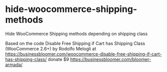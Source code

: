 # hide-woocommerce-shipping-methods
Hide WooCommerce Shipping methods depending on shipping class 

Based on the code Disable Free Shipping if Cart has Shipping Class (WooCommerce 2.6+)
by Rodolfo Melogli at https://businessbloomer.com/woocommerce-disable-free-shipping-if-cart-has-shipping-class/
donate $9     https://businessbloomer.com/bloomer-armada/
